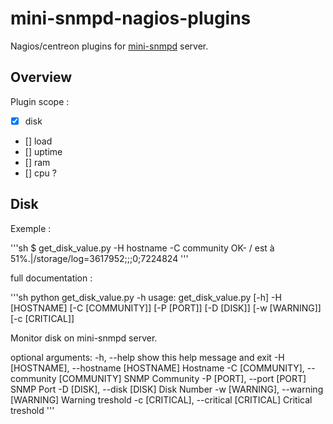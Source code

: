 # mini-snmpd-nagios-plugins

Nagios/centreon plugins for [mini-snmpd](https://github.com/troglobit/mini-snmpd) server.

## Overview

Plugin scope :

- [x] disk
- [] load
- [] uptime
- [] ram
- [] cpu ?

## Disk 

Exemple :

'''sh
$ get_disk_value.py -H hostname -C community
OK- / est à 51%.|/storage/log=3617952;;;0;7224824
'''

full documentation :

'''sh
python get_disk_value.py  -h
usage: get_disk_value.py [-h] -H [HOSTNAME] [-C [COMMUNITY]] [-P [PORT]]
                         [-D [DISK]] [-w [WARNING]] [-c [CRITICAL]]

Monitor disk on mini-snmpd server.

optional arguments:
  -h, --help            show this help message and exit
  -H [HOSTNAME], --hostname [HOSTNAME]
                        Hostname
  -C [COMMUNITY], --community [COMMUNITY]
                        SNMP Community
  -P [PORT], --port [PORT]
                        SNMP Port
  -D [DISK], --disk [DISK]
                        Disk Number
  -w [WARNING], --warning [WARNING]
                        Warning treshold
  -c [CRITICAL], --critical [CRITICAL]
                        Critical treshold
'''
